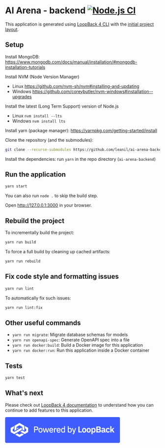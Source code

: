 # AI Arena - backend [![Node.js CI](https://github.com/leanil/ai-arena-backend/actions/workflows/CI.yml/badge.svg)](https://github.com/leanil/ai-arena-backend/actions/workflows/CI.yml)

This application is generated using [LoopBack 4 CLI](https://loopback.io/doc/en/lb4/Command-line-interface.html) with the
[initial project layout](https://loopback.io/doc/en/lb4/Loopback-application-layout.html).

## Setup

Install MongoDB: https://www.mongodb.com/docs/manual/installation/#mongodb-installation-tutorials

Install NVM (Node Version Manager)
* Linux https://github.com/nvm-sh/nvm#installing-and-updating
* Windows https://github.com/coreybutler/nvm-windows#installation--upgrades

Install the latest (Long Term Support) version of Node.js
* Linux `nvm install --lts`
* Windows `nvm install lts`

Install yarn (package manager): https://yarnpkg.com/getting-started/install

Clone the repository (and the submodules):
```sh
git clone --recurse-submodules https://github.com/leanil/ai-arena-backend.git
```

Install the dependencies: run `yarn` in the repo directory (`ai-arena-backend`)

## Run the application

```sh
yarn start
```

You can also run `node .` to skip the build step.

Open http://127.0.0.1:3000 in your browser.

## Rebuild the project

To incrementally build the project:

```sh
yarn run build
```

To force a full build by cleaning up cached artifacts:

```sh
yarn run rebuild
```

## Fix code style and formatting issues

```sh
yarn run lint
```

To automatically fix such issues:

```sh
yarn run lint:fix
```

## Other useful commands

- `yarn run migrate`: Migrate database schemas for models
- `yarn run openapi-spec`: Generate OpenAPI spec into a file
- `yarn run docker:build`: Build a Docker image for this application
- `yarn run docker:run`: Run this application inside a Docker container

## Tests

```sh
yarn test
```

## What's next

Please check out [LoopBack 4 documentation](https://loopback.io/doc/en/lb4/) to
understand how you can continue to add features to this application.

[![LoopBack](<https://github.com/loopbackio/loopback-next/raw/master/docs/site/imgs/branding/Powered-by-LoopBack-Badge-(blue)-@2x.png>)](http://loopback.io/)
